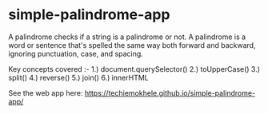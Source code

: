 # simple-palindrome-app
A palindrome checks if a string is a palindrome or not. A palindrome is a word or sentence that's spelled the same way both forward and backward, ignoring punctuation, case, and spacing.

Key concepts covered :-
1.) document.querySelector()
2.) toUpperCase()
3.) split()
4.) reverse()
5.) join()
6.) innerHTML

See the web app here: https://techiemokhele.github.io/simple-palindrome-app/
